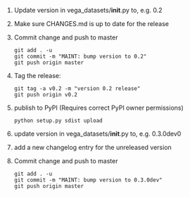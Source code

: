 1. Update version in vega_datasets/__init__.py to, e.g. 0.2

2. Make sure CHANGES.md is up to date for the release

3. Commit change and push to master

       git add . -u
       git commit -m "MAINT: bump version to 0.2"
       git push origin master

4. Tag the release:

       git tag -a v0.2 -m "version 0.2 release"
       git push origin v0.2

5. publish to PyPI (Requires correct PyPI owner permissions)

       python setup.py sdist upload

6. update version in vega_datasets/__init__.py to, e.g. 0.3.0dev0

7. add a new changelog entry for the unreleased version

8. Commit change and push to master

       git add . -u
       git commit -m "MAINT: bump version to 0.3.0dev"
       git push origin master

    